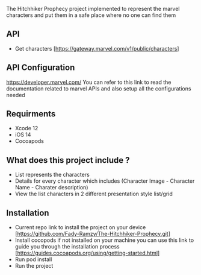 The Hitchhiker Prophecy project implemented to represent the marvel characters and put them in a safe place where no one can find them 

## API

 - Get characters [https://gateway.marvel.com/v1/public/characters]
 
## API Configuration

https://developer.marvel.com/
 You can refer to this link to read the documentation related to marvel APIs and also setup all the configurations needed

## Requirments

 - Xcode 12
- iOS 14
- Cocoapods 

## What does this project include ?

- List represents the characters
- Details for every character which includes (Character Image - Character Name - Charater description)
- View the list characters in 2 different presentation style list/grid

## Installation

- Current repo link to install the project on your device [https://github.com/Fady-Ramzy/The-Hitchhiker-Prophecy.git]
- Install cocopods if not installed on your machine you can use this link to guide you through the installation process [https://guides.cocoapods.org/using/getting-started.html]
- Run pod install
- Run the project
